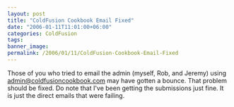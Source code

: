 ```yaml
---
layout: post
title: "ColdFusion Cookbook Email Fixed"
date: "2006-01-11T11:01:00+06:00"
categories: ColdFusion 
tags: 
banner_image: 
permalink: /2006/01/11/ColdFusion-Cookbook-Email-Fixed
---
```


Those of you who tried to email the admin (myself, Rob, and Jeremy) using admin@coldfusioncookbook.com may have gotten a bounce. That problem should be fixed. Do note that I've been getting the submissions just fine. It is just the direct emails that were failing.